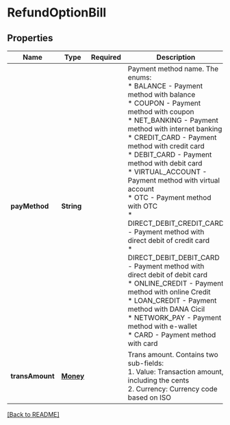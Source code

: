 # RefundOptionBill
## Properties

| Name | Type | Required | Description |
| ------------- | ------------- | ------------- | ------------- |
| **payMethod** | **String** |  | Payment method name. The enums:<br>   * BALANCE - Payment method with balance<br>   * COUPON - Payment method with coupon<br>   * NET_BANKING - Payment method with internet banking<br>   * CREDIT_CARD - Payment method with credit card<br>   * DEBIT_CARD - Payment method with debit card<br>   * VIRTUAL_ACCOUNT - Payment method with virtual account<br>   * OTC - Payment method with OTC<br>   * DIRECT_DEBIT_CREDIT_CARD - Payment method with direct debit of credit card<br>   * DIRECT_DEBIT_DEBIT_CARD - Payment method with direct debit of debit card<br>   * ONLINE_CREDIT - Payment method with online Credit<br>   * LOAN_CREDIT - Payment method with DANA Cicil<br>   * NETWORK_PAY - Payment method with e-wallet<br>   * CARD - Payment method with card<br>  |
| **transAmount** | [**Money**](Money.md) |  | Trans amount. Contains two sub-fields:<br> 1. Value: Transaction amount, including the cents<br> 2. Currency: Currency code based on ISO<br>  |

[[Back to README]](../../../../README.md)
